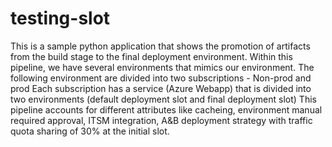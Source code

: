 # testing-slot
This is a sample python application that shows the promotion of artifacts from the build stage to the final deployment
environment. Within this pipeline, we have several environments that mimics our environment. The following environment
are divided into two subscriptions - Non-prod and prod
Each subscription has a service (Azure Webapp) that is divided into two environments (default deployment slot and final deployment slot)
This pipeline accounts for different attributes like cacheing, environment manual required approval, ITSM integration, A&B deployment strategy with traffic quota sharing of 30% at the initial slot.
